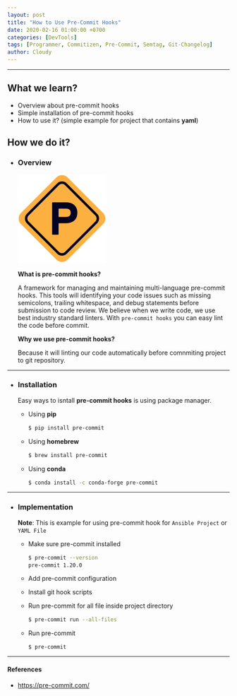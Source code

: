 ```yaml
---
layout: post
title: "How to Use Pre-Commit Hooks"
date: 2020-02-16 01:00:00 +0700
categories: [DevTools]
tags: [Programmer, Commitizen, Pre-Commit, Semtag, Git-Changelog]
author: Cloudy
---
```


---

## What we learn?

- Overview about pre-commit hooks
- Simple installation of pre-commit hooks
- How to use it? (simple example for project that contains **yaml**)

## How we do it?

- ### Overview
  ![](/assets/images/2020/2/15/htbgd.png)
      
  **What is pre-commit hooks?**

  A framework for managing and maintaining multi-language pre-commit hooks. This tools will identifying your code issues such as missing semicolons, trailing whitespace, and debug statements before submission to code review.
  We believe when we write code, we use best industry standard linters. With `pre-commit hooks` you can easy lint the code before commit.

  **Why we use pre-commit hooks?**
  
  Because it will linting our code automatically before comnmiting project to git repository.

---

- ### Installation

  Easy ways to isntall **pre-commit hooks** is using package manager.

  - Using **pip**
    ```sh
    $ pip install pre-commit
    ```

  - Using **homebrew**
    ```sh
    $ brew install pre-commit
    ```

  - Using **conda**
    ```sh
    $ conda install -c conda-forge pre-commit
    ```

---

- ### Implementation

  **Note**: This is example for using pre-commit hook for `Ansible Project` or `YAML File`

  - Make sure pre-commit installed
    ```sh
    $ pre-commit --version
    pre-commit 1.20.0
    ```

  - Add pre-commit configuration


  - Install git hook scripts


  - Run pre-commit for all file inside project directory
    ```sh
    $ pre-commit run --all-files
    ```

  - Run pre-commit
    ```
    $ pre-commit
    ```



---

#### References
- https://pre-commit.com/